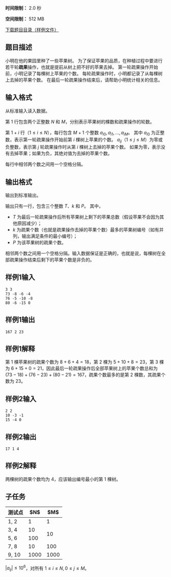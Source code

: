 


**时间限制：** 2.0 秒 


**空间限制：** 512 MB

[下载题目目录（样例文件）](examples/CSP201909-1.zip)




## 题目描述

小明在他的果园里种了一些苹果树。
为了保证苹果的品质，在种植过程中要进行若干轮**疏果**操作，也就是提前从树上把不好的苹果去掉。
第一轮疏果操作开始前，小明记录了每棵树上苹果的个数。
每轮疏果操作时，小明都记录了从每棵树上去掉的苹果个数。
在最后一轮疏果操作结束后，请帮助小明统计相关的信息。

## 输入格式

从标准输入读入数据。

第 $1$ 行包含两个正整数 $N$ 和 $M$，分别表示苹果树的棵数和疏果操作的轮数。

第 $1 + i$ 行（$1 \leq i \leq N$），每行包含 $M + 1$ 个整数 $a_{i0}, a_{i1}, \dots, a_{iM}$。
其中 $a_{i0}$ 为正整数，表示第一轮疏果操作开始前第 $i$ 棵树上苹果的个数。
$a_{ij}$（$1 \leq j \leq M$）为零或负整数，表示第 $j$ 轮疏果操作时从第 $i$ 棵树上去掉的苹果个数。
如果为零，表示没有去掉苹果；如果为负，其绝对值为去掉的苹果个数。

每行中相邻两个数之间用一个空格分隔。

## 输出格式

输出到标准输出。

输出只有一行，包含三个整数 $T$、$k$ 和 $P$。
其中，

* $T$ 为最后一轮疏果操作后所有苹果树上剩下的苹果总数（假设苹果不会因为其他原因减少）；
* $k$ 为疏果个数（也就是疏果操作去掉的苹果个数）最多的苹果树编号（如有并列，输出满足条件的最小编号）；
* $P$ 为该苹果树的疏果个数。

相邻两个数之间用一个空格分隔。输入数据保证是正确的，也就是说，每棵树在全部疏果操作结束后剩下的苹果个数是非负的。








## 样例1输入

```plain
3 3
73 -8 -6 -4
76 -5 -10 -8
80 -6 -15 0

```



## 样例1输出

```plain
167 2 23

```


## 样例1解释

第 $1$ 棵苹果树的疏果个数为 $8 + 6 + 4 = 18$，第 $2$ 棵为 $5 + 10 + 8 = 23$，第 $3$ 棵为 $6 + 15 + 0 = 21$，因此最后一轮疏果操作后全部苹果树上的苹果个数总和为 $(73 - 18) + (76 - 23) + (80 - 21) = 167$，疏果个数最多的是第 $2$ 棵数，其疏果个数为 $23$。








## 样例2输入

```plain
2 2
10 -3 -1
15 -4 0

```



## 样例2输出

```plain
17 1 4

```


## 样例2解释

两棵树的疏果个数均为 $4$，应该输出编号最小的第 $1$ 棵树。

## 子任务

 
	


<table class="table table-bordered"><thead><tr><th rowspan="1">测试点</th><th rowspan="1">$N$</th><th rowspan="1">$M$</th></tr></thead><tbody><tr><td rowspan="1">1, 2</td><td rowspan="1">1</td><td rowspan="1">1</td></tr><tr><td rowspan="1">3, 4</td><td rowspan="1">10</td><td rowspan="2">10</td></tr><tr><td rowspan="1">5, 6</td><td rowspan="1">100</td></tr><tr><td rowspan="1">7, 8</td><td rowspan="1">10</td><td rowspan="1">100</td></tr><tr><td rowspan="1">9, 10</td><td rowspan="1">1000</td><td rowspan="1">1000</td></tr></tbody></table> 

$|a_{ij}| \leq 10^6$，对所有 $1 \leq i \leq N, 0 \leq j \leq M$。